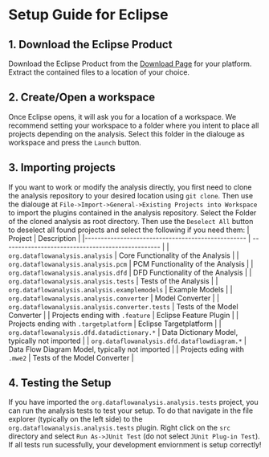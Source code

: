 # Setup Guide for Eclipse
## 1. Download the Eclipse Product
Download the Eclipse Product from the [Download Page](/download/) for your platform.
Extract the contained files to a location of your choice.


## 2. Create/Open a workspace
Once Eclipse opens, it will ask you for a location of a workspace. 
We recommend setting your workspace to a folder where you intent to place all projects depending on the analysis.
Select this folder in the dialouge as workspace and press the `Launch` button.

## 3. Importing projects
If you want to work or modify the analysis directly, you first need to clone the analysis repository to your desired location using `git clone`.
Then use the dialouge at `File->Import->General->Existing Projects into Workspace` to import the plugins contained in the analysis repository.
Select the Folder of the cloned analysis as root directory.
Then use the `Deselect All` button to deselect all found projects and select the following if you need them:
| Project                                           | Description                                       |
|-------------------------------------------------- | ------------------------------------------------- |
| `org.dataflowanalysis.analysis`                   | Core Functionality of the Analysis                |
| `org.dataflowanalysis.analysis.pcm`               | PCM Functionality of the Analysis                 |
| `org.dataflowanalysis.analysis.dfd`               | DFD Functionality of the Analysis                 |
| `org.dataflowanalysis.analysis.tests`             | Tests of the Analysis                             |
| `org.dataflowanalysis.analysis.examplemodels`     | Example Models                                    |
| `org.dataflowanalysis.analysis.converter`         | Model Converter                                   |
| `org.dataflowanalysis.analysis.converter.tests`   | Tests of the Model Converter                      |
| Projects ending with `.feature`                   | Eclipse Feature Plugin                            |
| Projects ending with `.targetplatform`            | Eclipse Targetplatform                            |
| `org.dataflowanalysis.dfd.datadictionary.*`       | Data Dictionary Model, typically not imported     |
| `org.dataflowanalysis.dfd.dataflowdiagram.*`      | Data Flow Diagram Model, typically not imported   |
| Projects eding with `.mwe2`                       | Tests of the Model Converter                      |


## 4. Testing the Setup
If you have imported the `org.dataflowanalysis.analysis.tests` project, you can run the analysis tests to test your setup. 
To do that navigate in the file explorer (typically on the left side) to the `org.dataflowanalysis.analysis.tests` plugin.
Right click on the `src` directory and select `Run As->JUnit Test` (do not select `JUnit Plug-in Test`).
If all tests run sucessfully, your development enviornment is setup correctly!
